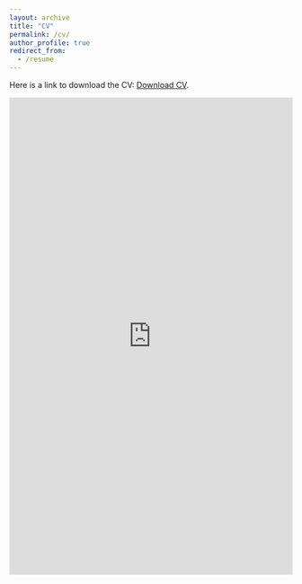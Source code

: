 ```yaml
---
layout: archive
title: "CV"
permalink: /cv/
author_profile: true
redirect_from:
  - /resume
---
```

<p>Here is a link to download the CV: <a href="../files/cv.pdf">Download CV</a>.</p>
<embed src="https://yourusername.github.io/filename.pdf" width="100%" height="850px"/>
    <!--</embed>-->
<!-- </object> -->
